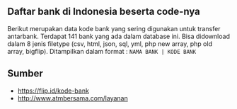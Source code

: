 ## Daftar bank di Indonesia beserta code-nya

Berikut merupakan data kode bank yang sering digunakan untuk transfer antarbank. Terdapat 141 bank yang ada dalam database ini. Bisa didownload dalam 8 jenis filetype (csv, html, json, sql, yml, php new array, php old array, bigflip). Ditampilkan dalam format : 
`NAMA BANK | KODE BANK`


## Sumber 
- https://flip.id/kode-bank
- http://www.atmbersama.com/layanan
